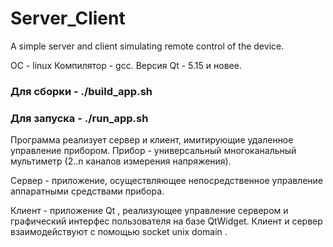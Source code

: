 # Server_Client
A simple server and client simulating remote control of the device.

ОС - linux
Компилятор - gcc. Версия Qt - 5.15 и новее.
### Для сборки - ./build_app.sh
### Для запуска - ./run_app.sh

Программа реализует сервер и клиент, имитирующие удаленное управление прибором.
Прибор - универсальный многоканальный мультиметр (2..n каналов измерения напряжения).

Сервер - приложение, осуществляющее непосредственное управление аппаратными
средствами прибора.

Клиент - приложение Qt , реализующее управление сервером и графический интерфес
пользователя на базе QtWidget. Клиент и сервер взаимодействуют с
помощью socket unix domain .
